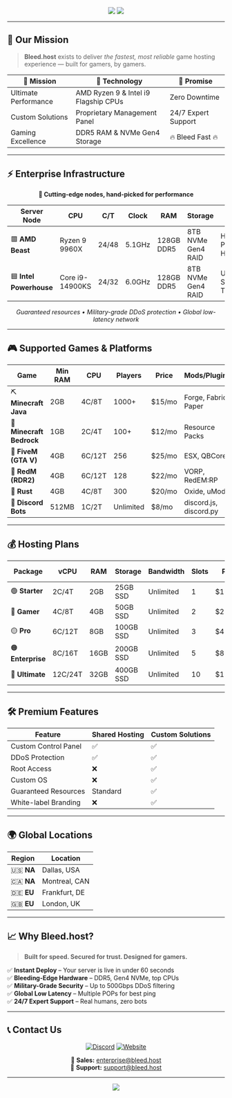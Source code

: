 <!-- HEADER -->
<div align="center">
  <img src="https://readme-typing-svg.herokuapp.com?font=Fira+Code&size=36&duration=2500&pause=1800&color=FF0000&center=true&vCenter=true&width=960&lines=🔥+Welcome+to+Bleed.host;Where+Performance+Meets+Perfection;Enterprise-Grade+Game+Hosting+⚡;Bleeding-Edge+Hardware+%7C+Zero+Compromise" />
  
  <img src="https://capsule-render.vercel.app/api?type=rect&color=FF0000&height=5&section=header"/>
</div>

---

## 🎯 **Our Mission**
> **Bleed.host** exists to deliver *the fastest, most reliable* game hosting experience — built for gamers, by gamers.

<div align="center">

| 🎯 **Mission**        | 🔧 **Technology**                       | 🌟 **Promise**        |
|----------------------|------------------------------------------|-----------------------|
| Ultimate Performance | AMD Ryzen 9 & Intel i9 Flagship CPUs      | Zero Downtime         |
| Custom Solutions     | Proprietary Management Panel             | 24/7 Expert Support   |
| Gaming Excellence    | DDR5 RAM & NVMe Gen4 Storage              | 🔥 Bleed Fast 🔥    |

</div>

---

## ⚡ **Enterprise Infrastructure**

<div align="center">

**🚀 Cutting-edge nodes, hand-picked for performance**
  
| **Server Node**        | **CPU**               | **C/T** | **Clock** | **RAM**     | **Storage**        | **Best For**             |
|------------------------|----------------------|---------|-----------|-------------|--------------------|--------------------------|
| 🟥 **AMD Beast**       | Ryzen 9 9960X         | 24/48   | 5.1GHz    | 128GB DDR5  | 8TB NVMe Gen4 RAID | High-Performance Hosting |
| 🟦 **Intel Powerhouse**| Core i9-14900KS       | 24/32   | 6.0GHz    | 128GB DDR5  | 8TB NVMe Gen4 RAID | Ultra-Fast Single Thread |

*Guaranteed resources • Military-grade DDoS protection • Global low-latency network*

</div>

---

## 🎮 **Supported Games & Platforms**

<div align="center">

| **Game**              | **Min RAM** | **CPU**    | **Players** | **Price**  | **Mods/Plugins** |
|-----------------------|------------|-----------|------------|------------|------------------|
| ⛏ **Minecraft Java**  | 2GB        | 4C/8T     | 1000+      | $15/mo     | Forge, Fabric, Paper |
| 📱 **Minecraft Bedrock**| 1GB       | 2C/4T     | 100+       | $12/mo     | Resource Packs |
| 🚓 **FiveM (GTA V)**  | 4GB        | 6C/12T    | 256        | $25/mo     | ESX, QBCore |
| 🤠 **RedM (RDR2)**    | 4GB        | 6C/12T    | 128        | $22/mo     | VORP, RedEM:RP |
| 🔫 **Rust**           | 4GB        | 4C/8T     | 300        | $20/mo     | Oxide, uMod |
| 🤖 **Discord Bots**   | 512MB      | 1C/2T     | Unlimited  | $8/mo      | discord.js, discord.py |

</div>

---

## 💰 **Hosting Plans**

<div align="center">

| **Package**   | **vCPU** | **RAM** | **Storage** | **Bandwidth** | **Slots** | **Price** | **Best For** |
|---------------|----------|---------|-------------|---------------|-----------|-----------|--------------|
| 🟢 **Starter**| 2C/4T    | 2GB     | 25GB SSD    | Unlimited     | 1         | $15/mo    | Small Servers|
| 🔵 **Gamer**  | 4C/8T    | 4GB     | 50GB SSD    | Unlimited     | 2         | $25/mo    | Growing      |
| 🟡 **Pro**    | 6C/12T   | 8GB     | 100GB SSD   | Unlimited     | 3         | $45/mo    | Popular      |
| 🟠 **Enterprise**| 8C/16T| 16GB    | 200GB SSD   | Unlimited     | 5         | $80/mo    | Large Nets   |
| 🔴 **Ultimate**| 12C/24T | 32GB    | 400GB SSD   | Unlimited     | 10        | $150/mo   | Massive Ops  |

</div>

---

## 🛠️ **Premium Features**

| Feature                | Shared Hosting | Custom Solutions |
|------------------------|----------------|------------------|
| Custom Control Panel   | ✅ | ✅ |
| DDoS Protection        | ✅ | ✅ |
| Root Access            | ❌ | ✅ |
| Custom OS              | ❌ | ✅ |
| Guaranteed Resources   | Standard | ✅ |
| White-label Branding   | ❌ | ✅ |

---

## 🌍 **Global Locations**
<div align="center">

| Region         | Location        
|----------------|-----------------|
| 🇺🇸 **NA**     | Dallas, USA     | 
| 🇨🇦 **NA**     | Montreal, CAN   | 
| 🇩🇪 **EU**     | Frankfurt, DE   | 
| 🇬🇧 **EU**     | London, UK      | 

</div>

---

## 📈 **Why Bleed.host?**
> **Built for speed. Secured for trust. Designed for gamers.**

✅ **Instant Deploy** – Your server is live in under 60 seconds  
✅ **Bleeding-Edge Hardware** – DDR5, Gen4 NVMe, top CPUs  
✅ **Military-Grade Security** – Up to 500Gbps DDoS filtering  
✅ **Global Low Latency** – Multiple POPs for best ping  
✅ **24/7 Expert Support** – Real humans, zero bots  

---

## 📞 **Contact Us**
<div align="center">

[![Discord](https://img.shields.io/badge/Discord-Join%20Now-5865F2?style=for-the-badge&logo=discord&logoColor=white)](https://discord.bleed.host)
[![Website](https://img.shields.io/badge/Website-Bleed.host-FF0000?style=for-the-badge&logo=firefox&logoColor=white)](https://bleed.host)

📧 **Sales:** enterprise@bleed.host  
📧 **Support:** support@bleed.host  

</div>

---

<div align="center">
  <img src="https://capsule-render.vercel.app/api?type=waving&color=FF0000&height=120&section=footer&text=Bleed.host%20-%20Hosting%20Legends%20Since%202025&fontSize=28&fontColor=ffffff&animation=twinkling"/>
</div>
